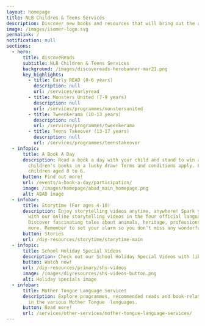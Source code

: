 ```yaml
---
layout: homepage
title: NLB Children & Teens Services
description: Discover new books and resources that will bring out the avid reader in you!
image: /images/isomer-logo.svg
permalink: /
notification: null
sections:
  - hero:
      title: discoveReads
      subtitle: NLB Children & Teens Services
      background: /images/discovereads-herobanner-mar21.png
      key_highlights:
        - title: Early READ (0-6 years)
          description: null
          url: /services/earlyread
        - title: Monsters United (7-9 years)
          description: null
          url: /services/programmes/monstersunited
        - title: Tweenkerama (10-13 years)
          description: null
          url: /services/programmes/tweenkerama
        - title: Teens Takeover (13-17 years)
          description: null
          url: /services/programmes/teenstakeover
  - infopic:
      title: A Book A Day
      description: Read a book a day with your child and stand to win a collection of
        children's books in a lucky draw! Terms and conditions apply. For
        children aged 0 to 6.
      button: Find out more!
      url: /events/a-book-a-day/participation/
      image: /images/homepage/abad_main_homepage.png
      alt: ABAD image
  - infobar:
      title: Storytime (For ages 4-10)
      description: Enjoy storytelling videos anytime, anywhere! Spark your reading joy
        with our online storytelling videos in the four official languages.
        Discover fascinating tales about animals, heritage, professions and
        more. Remember to set your alarm so you don’t miss any wonderful videos!
      button: Stories
      url: /diy-resources/storytime/storytime-main
  - infopic:
      title: School Holiday Special Videos
      description: Check out our School Holiday Special Videos with librarians here!
      button: Watch now!
      url: /diy-resources/primary/shs-videos
      image: /images/diyresources/shs-videos-button.png
      alt: Holiday specials image
  - infobar:
      title: Mother Tongue Language Services
      description: Explore programmes, recommended reads and book-related activities
        in the various Mother Tongue  languages.
      button: Read more!
      url: /services/other-services/mother-tongue-language-services/
---
```

